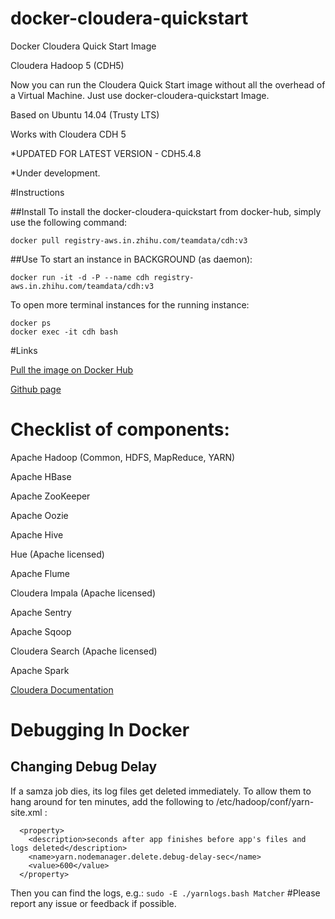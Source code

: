 docker-cloudera-quickstart
==========================

Docker Cloudera Quick Start Image

Cloudera Hadoop 5 (CDH5)


Now you can run the Cloudera Quick Start image without all the overhead of a Virtual Machine. Just use docker-cloudera-quickstart Image.


Based on Ubuntu 14.04 (Trusty LTS) 

Works with Cloudera CDH 5

*UPDATED FOR LATEST VERSION - CDH5.4.8


*Under development. 


#Instructions

##Install
To install the docker-cloudera-quickstart from docker-hub, simply use the following command:
```
docker pull registry-aws.in.zhihu.com/teamdata/cdh:v3
```
##Use
To start an instance in BACKGROUND (as daemon):
```
docker run -it -d -P --name cdh registry-aws.in.zhihu.com/teamdata/cdh:v3
```

To open more terminal instances for the running instance:
```
docker ps
docker exec -it cdh bash 
```

#Links

[Pull the image on Docker Hub](https://registry.hub.docker.com/u/caioquirino/docker-cloudera-quickstart/)

[Github page](https://github.com/caioquirino/docker-cloudera-quickstart)


# Checklist of components:

Apache Hadoop (Common, HDFS, MapReduce, YARN)

Apache HBase

Apache ZooKeeper

Apache Oozie

Apache Hive

Hue (Apache licensed)

Apache Flume

Cloudera Impala (Apache licensed)

Apache Sentry

Apache Sqoop

Cloudera Search (Apache licensed)

Apache Spark

[Cloudera Documentation](http://www.cloudera.com/content/cloudera/en/documentation/core/latest/)

# Debugging In Docker

## Changing Debug Delay
If a samza job dies, its log files get deleted immediately.  To allow them to hang around
for ten minutes, add the following to /etc/hadoop/conf/yarn-site.xml :
 
	  <property>
	    <description>seconds after app finishes before app's files and logs deleted</description>
	    <name>yarn.nodemanager.delete.debug-delay-sec</name>
	    <value>600</value>
	  </property>

Then you can find the logs, e.g.: `sudo -E ./yarnlogs.bash Matcher`
#Please report any issue or feedback if possible.
